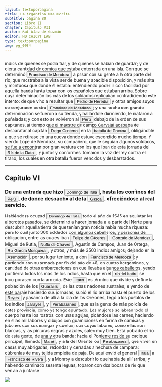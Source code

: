 ```yaml
---
layout: textoporpagina
title: La Argentina Manuscrita
subtitle: página 80
section: Libro II
chapter: Capítulo VII
author: Rui Díaz de Guzmán
editor: HD CAICYT LAB
type: textoporpagina
img: pg_0084
---
```

<div class="row">
    <div class="column">
<p>indios de quienes se podía fiar, y de quienes se habían de guardar; y de cierta cantidad de comida que estaba enterrada en una isla. Con que se determinó <button class="balloon" data-balloon-pos="up" data-balloon-length="large" data-balloon="España, 1515 - Asunción, 1547. Hidalgo, capitán y conquistador español. Acompañó a Pedro de Mendoza; fue mediador entre Domingo de Irala y Ruiz Galán. Nombrado teniente de gobernador general de Asunción en 1539; fue parte de la facción de Domingo de Irala contra la de Álvar Núñez Cabeza de Vaca en 1545. Durante la larga expedición de Irala al Chaco, en 1547, los partidarios contra éste, recusaron el nombramiento de Mendoza y tras instaurar a Diego de Abreu como gobernador, ejecutaron a Mendoza.">Francisco de Mendoza</button> a pasar con su gente a la otra parte del río, que mostraba a la vista ser de buena y apacible disposición, y más alta y montuosa que donde él estaba: entendiendo poder ir con facilidad por aquella banda hasta topar con los españoles que estaban arriba. Sobre cuya determinación los más de los soldados replicaban contradiciendo este intento: de que vino a resultar que <button class="balloon" data-balloon-pos="up" data-balloon-length="large" data-balloon="Acompaña a Diego de Rojas a Tucumán. Mata a Francisco de Mendoza, y vuelve al Perú.">Pedro de Heredia</button> y otros amigos suyos se conjuraron contra <button class="balloon" data-balloon-pos="up" data-balloon-length="large" data-balloon="España, 1515 - Asunción, 1547. Hidalgo, capitán y conquistador español. Acompañó a Pedro de Mendoza; fue mediador entre Domingo de Irala y Ruiz Galán. Nombrado teniente de gobernador general de Asunción en 1539; fue parte de la facción de Domingo de Irala contra la de Álvar Núñez Cabeza de Vaca en 1545. Durante la larga expedición de Irala al Chaco, en 1547, los partidarios contra éste, recusaron el nombramiento de Mendoza y tras instaurar a Diego de Abreu como gobernador, ejecutaron a Mendoza.">Francisco de Mendoza</button>; y una noche con grande determinación se fueron a su tienda, y hallándole durmiendo, le mataron a puñaladas; y con esto se volvieron al <a href="https://recogito.pelagios.org/document/wzqxhk0h3vpikm/part/1/edit#7d7a08e7-0585-4f9f-9daa-0d863a0fc248" target="_blank"><button class="balloon" data-balloon-pos="up" data-balloon-length="large" data-balloon="Refiere al virreinato de Perú, creado en 1542, inicialmente incluía toda América del Sur bajo control español a excepción de las costas de lo que hoy es Venezuela. Más tarde perdió jurisdicción, con la creación del Virreinato de la Nueva Granada en 1739, sobre las áreas que actualmente constituyen Colombia, Ecuador, Panamá y Venezuela y, más tarde, con la creación del Virreinato del Río de la Plata en 1776, lo que hoy es Argentina, Uruguay, Paraguay y Bolivia.">Perú</button></a> debajo de la orden de sus capitanes, al tiempo que el maestre de campo Carvajal acababa de desbaratar al capitán <button class="balloon" data-balloon-pos="up" data-balloon-length="large" data-balloon="Diego Centeno (Ciudad Rodrigo, 1516 - Potosí, 1549) fue un conquistador español que participó en la conquista del Perú y en las guerras civiles entre los conquistadores. A lo largo de toda su carrera se mantuvo fiel a la Corona española. Organizó en el sur del Perú la resistencia contra la rebelión de Gonzalo Pizarro, aunque fue derrotado en la sangrienta batalla de Huarina, Pocona. Se sumó luego a las tropas del Pacificador Pedro de La Gasca, y estuvo en la batalla de Jaquijahuana donde fueron derrotados los gonzalistas (1548). Como premio a su lealtad fue nombrado Gobernador del Paraguay, cargo que renunció sin haberlo asumido. Falleció poco después, posiblemente envenenado. Quedó en el recuerdo no solo por su inquebrantable lealtad a la Corona, sino por la afabilidad de su trato y la caballerosidad que demostró para con todos, en particular hacia los indios, quienes le tuvieron gran estima.">Diego Centeno</button> en la <a href="https://recogito.pelagios.org/document/wzqxhk0h3vpikm/part/1/edit#54160d51-5173-49f9-8127-f621d3861199" target="_blank"><button class="balloon" data-balloon-pos="up" data-balloon-length="large" data-balloon="Pocona. Lugar donde fue derrotado Centeno. La batalla de que habla el autor fue dada en las orillas de la famosa laguna de Titicaca, en un paraje llamado Huarina, que es el nombre por el que se le designa; y no de Pocona, que es un pueblito del departamento de Mizque, a cerca de 40 leguas de Chuquisaca. Centeno, que estaba enfermo, se hizo llevar en una hamaca, como el Mariscal de Sajonia en la batalla de Fontenoi. Pero el general de Luis XV alcanzó la victoria, y Centeno salió derrotado. Este suceso tuvo lugar el día 20 de Octubre de 1547, y el día 10 de abril del año siguiente, el que triunfó en Huarina, fue batido y ajusticiado en Saksa-huana. Pocconi, en la lengua quecchua corresponde a &quot;madurar, o estar maduro&quot;.">batalla de Pocona</button></a>, obligándole a que se retirase en una cueva donde estuvo escondido mucho tiempo. Y viendo Lope de Mendoza, su compañero, que le seguían algunos soldados, se fue a encontrar por gran ventura con los que iban de esta jornada del <a href="https://recogito.pelagios.org/document/wzqxhk0h3vpikm/part/1/edit#0066bc22-2610-47ea-8cb4-b433e5dbc038" target="_blank"><button class="balloon" data-balloon-pos="up" data-balloon-length="large" data-balloon="Refiere al río de la Plata.">Río de la Plata</button></a>, y juntos y conformes, tomaron la voz del rey contra el tirano, los cuales en otra batalla fueron vencidos y desbaratados.</p><hr><h2>Capítulo VII</h2><h3>De una entrada que hizo <button class="balloon" data-balloon-pos="up" data-balloon-length="large" data-balloon=" Castilla, 1509 - Asunción del Paraguay, 03/10/1556. Conquistador y colonizador español. Ocupó tres veces el cargo de gobernador interino del Río de la Plata y del Paraguay, en los períodos de 1539 a 1542, de 1544 hasta 1548 y por último desde 1549. Carlos V lo nombró como titular en el cargo en 1555, lo sería hasta su fallecimiento.">Domingo de Irala</button>, hasta los confines del <a href="https://recogito.pelagios.org/document/wzqxhk0h3vpikm/part/1/edit#6fa27060-60d4-4790-8216-a9d24723ee8b" target="_blank"><button class="balloon" data-balloon-pos="up" data-balloon-length="large" data-balloon="Refiere al virreinato de Perú, creado en 1542, inicialmente incluía toda América del Sur bajo control español a excepción de las costas de lo que hoy es Venezuela. Más tarde perdió jurisdicción, con la creación del Virreinato de la Nueva Granada en 1739, sobre las áreas que actualmente constituyen Colombia, Ecuador, Panamá y Venezuela y, más tarde, con la creación del Virreinato del Río de la Plata en 1776, lo que hoy es Argentina, Uruguay, Paraguay y Bolivia.">Perú</button></a>, de donde despachó al de la <button class="balloon" data-balloon-pos="up" data-balloon-length="large" data-balloon="Pedro de la Gasca o bien Pedro Lagasca (Navarregadilla de Ávila, Corona de Castilla, agosto de 1493 – Sigüenza de Guadalajara, Corona de España, 13 de noviembre de 1567) era un sacerdote, funcionario, diplomático y militar español del siglo XVI que fue nombrado caballero de la Orden de Santiago y consejero del Tribunal del Santo Oficio. Fue designado en 1546 como presidente de la Real Audiencia de Lima con la misión de acabar con la rebelión de Gonzalo Pizarro en el Virreinato del Perú, cumpliendo cabalmente su cometido, y ha pasado a la historia con el apelativo de Pacificador. Hizo luego un ordenamiento general del territorio y culminó su brillante carrera como obispo de Palencia desde 1550 y luego de Sigüenza desde 1561 hasta su fallecimiento.">Gasca</button>, ofreciéndose al real servicio.</h3><p>Habiéndose ocupad <button class="balloon" data-balloon-pos="up" data-balloon-length="large" data-balloon=" Castilla, 1509 - Asunción del Paraguay, 03/10/1556. Conquistador y colonizador español. Ocupó tres veces el cargo de gobernador interino del Río de la Plata y del Paraguay, en los períodos de 1539 a 1542, de 1544 hasta 1548 y por último desde 1549. Carlos V lo nombró como titular en el cargo en 1555, lo sería hasta su fallecimiento.">Domingo de Irala</button> todo el año de 1545 en aquietar los alborotos pasados, se determinó a hacer jornada a la parte del Norte para descubrir aquella tierra de que tenían gran noticia había mucha riqueza: para lo cual juntó 300 soldados con algunos caballeros, y personas de obligación, entre las cuales iban <button class="balloon" data-balloon-pos="up" data-balloon-length="large" data-balloon="España, 1515 - Virreinato español, 1595. Conquistador, explorador y colonizador español, se desempeñó como gobernador interino del Río de la Plata y del Paraguay, con sede en Asunción, entre 1568 y 1572. Cumplió funciones como contador y tesorero en la armada de Pedro de Mendoza. Fue uno de los líderes de la facción contraria Cabeza de Vaca, estuvo implicado en todas las maniobras que condujeron a su destitución, prisión y destierro.">Felipe de Cáceres</button>, <button class="balloon" data-balloon-pos="up" data-balloon-length="large" data-balloon="Baeza, 1510 - Asunción, 1558. Destacado capitán de la armada de Pedro de Mendoza. Realizó varios viajes desde Buenos Aires a la costa de Brasil para obtener bastimentos y trajo consigo náufragos y lenguas de allí. En el Paraguay, fue uno de los primeros capitanes españoles en emparentarse con los caciques carios de las cercanías de Asunción. Ocupó importantes cargos políticos y militares bajo los gobiernos de Domingo de Irala y Álvar Núñez Cabeza de Vaca, como teniente de gobernador y gobernador interino.">Gonzalo de Mendoza</button>, Miguel de Rutia, <button class="balloon" data-balloon-pos="up" data-balloon-length="large" data-balloon="Ñuflo de Chaves o menos conocido como Nufrio de Chávez (Cáceres de la Extremadura leonesa, Corona de España, 1518 – aldea Mitimi de la laguna de los Xarayes, gobernación de Santa Cruz de la Sierra del Virreinato del Perú, 3 de octubre de 1568) era un explorador y conquistador español, conocido por sus exploraciones del actual territorio del Paraguay y la zona suroriental de la actual Bolivia y por haber fundado la ciudad de Santa Cruz de la Sierra en 1561. Fue el continuador de la política colonizadora de Domingo Martínez de Irala.Su actividad permitió extender la colonización por esas regiones. Fue el primer hombre que atravesó el continente, partiendo del Atlántico al Pacífico, para lograr la conquista del centro de América meridional. Su temprana muerte no supuso la interrupción de la actividad conquistadora de todo el territorio que hoy conforma esa extensa comarca, porque su legado quedó en las gentes de la vieja ciudad, quienes extendieron su cultura por todo lo que hoy se conoce como el Oriente Boliviano.">Nuflo de Chaves</button>, Agustín de Campos, Juan de Ortega, <button class="balloon" data-balloon-pos="up" data-balloon-length="large" data-balloon="Navegante y colonizador español nacido en 1501. Viajó en compañía de Sebastián Caboto. Recorrió el territorio del Paraguay y los términos vecinos y se hizo de grandes riquezas.  Descubrió un gran rio al que llamó Rio de Plata, nombre con que se conoce actualmente y pensó que era el paso para llegar al Gran Mar que estaba al otro lado del extenso territorio: el Oceano Pacífico.">Rui García Mosquera</button>, y otros, y más de 3500 indios amigos; dejando en la <a href="https://recogito.pelagios.org/document/wzqxhk0h3vpikm/part/1/edit#82c53700-12aa-46bf-acfd-746496c3f45f" target="_blank"><button class="balloon" data-balloon-pos="up" data-balloon-length="large" data-balloon="Refiere a Asunción del Paraguay.">Asumpción</button></a>, por su lugar teniente, a don <button class="balloon" data-balloon-pos="up" data-balloon-length="large" data-balloon="España, 1515 - Asunción, 1547. Hidalgo, capitán y conquistador español. Acompañó a Pedro de Mendoza; fue mediador entre Domingo de Irala y Ruiz Galán. Nombrado teniente de gobernador general de Asunción en 1539; fue parte de la facción de Domingo de Irala contra la de Álvar Núñez Cabeza de Vaca en 1545. Durante la larga expedición de Irala al Chaco, en 1547, los partidarios contra éste, recusaron el nombramiento de Mendoza y tras instaurar a Diego de Abreu como gobernador, ejecutaron a Mendoza.">Francisco de Mendoza</button>; y partiendo con su armada por fin del año de 46, en cuatro bergantines, y cantidad de otras embarcaciones en que llevaba algunos caballeros, yendo por tierra todos los más de los indios, hasta que en el <a href="https://recogito.pelagios.org/document/wzqxhk0h3vpikm/part/1/edit#70e7dab8-a8de-4d98-8a01-a4e73d452824" target="_blank"><button class="balloon" data-balloon-pos="up" data-balloon-length="large" data-balloon="Itatin. Río que divide los Guaranís de las demás naciones australes. Este río se forma en la cordillera de Amambay, y se pierde en el río Paraguay, al norte del Pan de Azúcar. Azara en sus mapas le da el nombre de Río Blanco, que no corresponde a la palabra guaraní, cuya significación es más bien campo pedregoso. Pero el río ha tomado el nombre del país a que pertenece. Por lo que dice el autor, este río demarcaba el territorio de los Guaranís al norte, y los separaba de los Xarayes u Orejones, cuyo origen era distinto. Esta indicación nos parece exacta, aunque nos falten datos positivos para confirmarla.">río del Itatin</button></a> se incorporasen con la armada. Este <a href="https://recogito.pelagios.org/document/wzqxhk0h3vpikm/part/1/edit#2bc00f4c-1981-4de5-ac8a-aaddb87a3946" target="_blank"><button class="balloon" data-balloon-pos="up" data-balloon-length="large" data-balloon="Itatin. Río que divide los Guaranís de las demás naciones australes. Este río se forma en la cordillera de Amambay, y se pierde en el río Paraguay, al norte del Pan de Azúcar. Azara en sus mapas le da el nombre de Río Blanco, que no corresponde a la palabra guaraní, cuya significación es más bien campo pedregoso. Pero el río ha tomado el nombre del país a que pertenece. Por lo que dice el autor, este río demarcaba el territorio de los Guaranís al norte, y los separaba de los Xarayes u Orejones, cuyo origen era distinto. Esta indicación nos parece exacta, aunque nos falten datos positivos para confirmarla.">Itatin</button></a> es término que divide y define la población de los <button class="balloon" data-balloon-pos="up" data-balloon-length="large" data-balloon="Refiere a Los guaraníes o avá, según su autodenominación étnica original (que significa &quot;ser humano&quot;), son un grupo de pueblos que se ubican geográficamente en Paraguay, noreste de Argentina,​ sur y suroeste de Brasil, sureste de Bolivia y norte de Uruguay. El nombre significa en guaraní guerrero, ava que significa hombre y se pronuncia en forma grave entre los chiriguanos (ava guaraníes). Eran cultivadores selvícolas.">Guaranís</button>, de las otras naciones australes; e yendo de este paraje haciendo sus jornadas, subió el río arriba hasta el puerto de los <button class="balloon" data-balloon-pos="up" data-balloon-length="large" data-balloon="Este fue un puerto establecido Paraguay arriba en plena laguna de los Xarayes (Gran Pantanal) sobre la entrada del río Cuiabá.">Reyes</button> y pasando de allí a la isla de los Orejones, llegó a los pueblos de los indios <button class="balloon" data-balloon-pos="up" data-balloon-length="large" data-balloon="Xarayes o Jarayes. Los guató, una sociedad nativa que habitaba el Gran Pantanal, eran habitualmente referidos en las fuentes coloniales como Xarajes. Indios del Perú, a 60 leguas arriba de la isla de los Orejones. Gente muy dócil, poblada sobre el río Paraguay; se divide en Perabazanes y Maneses.">Jarayes</button>, y <button class="balloon" data-balloon-pos="up" data-balloon-length="large" data-balloon="Perabazane. Parcialidad de los Xarajes-Guató. Indios Xarayes, del lado de Xere, del Perú. Las mujeres se labran el cuerpo y el rostro con agujas. Vivían en casas muy abrigadas, redondas y cerradas a modo de campanas.">Perabazanes</button>, que es la gente de más policía de estas provincia, como ya tengo apuntado. Las mujeres se labran todo el cuerpo hasta los rostros, con unas agujas, picándose las carnes, haciendo en ellas mil labores y dibujos con guarniciones en forma de camisas y jubones con sus mangas y cuellos; con cuyas labores, como ellas son blancas, y las pinturas negras y azules, salen muy bien. Está poblado el río de esta gente, de una y otra banda; hacia el Poniente reside su cacique principal, llamado <button class="balloon" data-balloon-pos="up" data-balloon-length="large" data-balloon="Manés. En la lengua de los Xarayes, quiere decir Señor. Nombre que los Portugueses dan a su cacique. Nombre de un cacique de los Xarayes. El sentido que da el autor a este nombre no corresponde al que tiene en el idioma guaraní, en que mané es&quot;flojo&quot;. Pero es probable que los Xarayes hablasen otro idioma, por ser un pueblo intermedio entre los Guaranís y los Peruanos.">Mané</button>; y a la del Oriente los <button class="balloon" data-balloon-pos="up" data-balloon-length="large" data-balloon="Perabazane. Parcialidad de los Xarajes-Guató. Indios Xarayes, del lado de Xere, del Perú. Las mujeres se labran el cuerpo y el rostro con agujas. Vivían en casas muy abrigadas, redondas y cerradas a modo de campanas.">Perabazanes</button>, que viven en casas muy abrigadas, redondas y cerradas a hechura de campana: cúbrenlas de muy tejida empleita de paja. De aquí envió el general <button class="balloon" data-balloon-pos="up" data-balloon-length="large" data-balloon=" Castilla, 1509 - Asunción del Paraguay, 03/10/1556. Conquistador y colonizador español. Ocupó tres veces el cargo de gobernador interino del Río de la Plata y del Paraguay, en los períodos de 1539 a 1542, de 1544 hasta 1548 y por último desde 1549. Carlos V lo nombró como titular en el cargo en 1555, lo sería hasta su fallecimiento.">Irala</button> a <button class="balloon" data-balloon-pos="up" data-balloon-length="large" data-balloon="Francisco de Rivera fue un importante legua. Llegó al Río de la Plata en 1527 con Diego García de Moguer y se quedó en la costa de Brasil donde aprendió la lengua guaraní. Volvió a la región platense en 1538, con el veedor Alonso Cabrera. Participó como lengua de varias entradas en el Chaco, entre las que se cuentan la de Irala en 1541 y la de Cabeza de Vaca en 1544.">Francisco de Rivera</button>, y a Monroy a descubrir lo que había de allí arriba; y habiendo caminado sesenta leguas, toparon con dos bocas de río que venían a juntarse </p></div>

<div class="column">
<a href="{{site.baseurl}}/assets/img/argentina_manuscrita/{{page.img}}.jpg"><img src="{{site.baseurl}}/assets/img/argentina_manuscrita/{{page.img}}.jpg"></a>
</div>
</div>